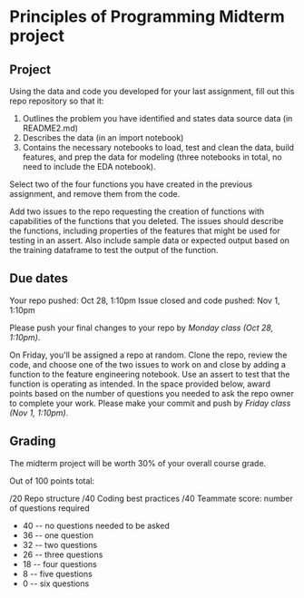 # Principles of Programming Midterm project

## Project

Using the data and code you developed for your last assignment, fill out this repo repository so that it:

1. Outlines the problem you have identified and states data source data (in README2.md)
2. Describes the data (in an import notebook)
3. Contains the necessary notebooks to load, test and clean the data, build features, and prep the data for modeling (three notebooks in total, no need to include the EDA notebook).

Select two of the four functions you have created in the previous assignment, and remove them from the code. 

Add two issues to the repo requesting the creation of functions with capabilities of the functions that you deleted. The issues should describe the functions, including properties of the features that might be used for testing in an assert. Also include sample data or expected output based on the training dataframe to test the output of the function.   

## Due dates

Your repo pushed: Oct 28, 1:10pm
Issue closed and code pushed: Nov 1, 1:10pm

Please push your final changes to your repo by *Monday class (Oct 28, 1:10pm)*. 

On Friday, you'll be assigned a repo at random. Clone the repo, review the code, and choose one of the two issues to work on and close by adding a function to the feature engineering notebook. Use an assert to test that the function is operating as intended. In the space provided below, award points based on the number of questions you needed to ask the repo owner to complete your work. Please make your commit and push by *Friday class (Nov 1, 1:10pm)*. 

## Grading

The midterm project will be worth 30% of your overall course grade. 

Out of 100 points total:

/20 Repo structure
/40 Coding best practices 
/40 Teammate score: number of questions required 
- 40 -- no questions needed to be asked
- 36 -- one question
- 32 -- two questions
- 26 -- three questions
- 18 -- four questions 
-  8 -- five questions 
-  0 -- six questions 


